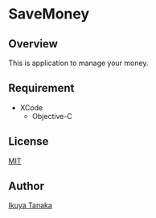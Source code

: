 # SaveMoney

## Overview
This is application to manage your money.

## Requirement
- XCode
  - Objective-C

## License
[MIT](https://github.com/i-tanaka730/SaveMoney/blob/main/LICENSE)

## Author
[Ikuya Tanaka](https://github.com/i-tanaka730)
